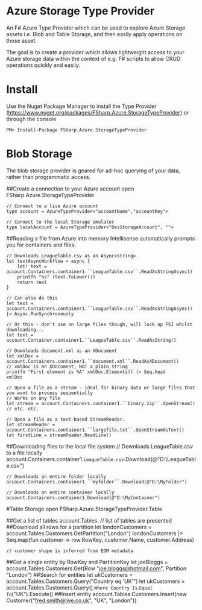 Azure Storage Type Provider
=================

An F# Azure Type Provider which can be used to explore Azure Storage assets i.e. Blob and Table Storage, and then easily apply operations on those asset.

The goal is to create a provider which allows lightweight access to your Azure storage data within the context of e.g. F# scripts to allow CRUD operations quickly and easily.

# Install

Use the Nuget Package Manager to install the Type Provider (https://www.nuget.org/packages/FSharp.Azure.StorageTypeProvider) or through the console

``` 
PM> Install-Package FSharp.Azure.StorageTypeProvider
```
# Blob Storage
The blob storage provider is geared for ad-hoc querying of your data, rather than programmatic access.

##Create a connection to your Azure account
	open FSharp.Azure.StorageTypeProvider
	
	// Connect to a live Azure account
	type account = AzureTypeProvider<"accountName","accountKey">
	
	// Connect to the local Storage emulator
	type localAccount = AzureTypeProvider<"DevStorageAccount", "">

##Reading a file from Azure into memory
Intellisense automatically prompts you for containers and files.

	// Downloads LeagueTable.csv as an Async<string>
	let textAsyncWorkflow = async {
		let! text = account.Containers.container1.``LeagueTable.csv``.ReadAsStringAsync()
		printfn "%s" (text.ToLower())
		return text
	}

	// Can also do this
	let text = account.Containers.container1.``LeagueTable.csv``.ReadAsStringAsync() |> Async.RunSynchronously
	
	// Or this - don't use on large files though, will lock up FSI whilst downloading...
	let text = account.Container.container1.``LeagueTable.csv``.ReadAsString()

	// Downloads document.xml as an XDocument
	let xmlDoc = account.Containers.container1.``document.xml``.ReadAsXDocument()
	// xmlDoc is an XDocument, NOT a plain string
	printfn "First element is %A" xmlDoc.Elements() |> Seq.head
	xmlDoc
	
	// Open a file as a stream - ideal for binary data or large files that you want to process sequentially
	// Works on any file
	let stream = account.Containers.container1.``binary.zip``.OpenStream()
	// etc. etc.
	
	// Open a file as a text-based StreamReader.
	let streamReader = account.Containers.container1.``largefile.txt``.OpenStreamAsText()
	let firstLine = streamReader.ReadLine()


##Downloading files to the local file system
	// Downloads LeagueTable.csv to a file locally
	account.Containers.container1.``LeagueTable.csv``.Download(@"D:\LeagueTable.csv")
	
	// Downloads an entire folder locally
	account.Containers.container1.``myfolder``.Download(@"D:\MyFolder")
	
	// Downloads an entire container locally
	account.Containers.container1.Download(@"D:\MyContainer")
	
#Table Storage
	open FSharp.Azure.StorageTypeProvider.Table

##Get a list of tables
	account.Tables. // list of tables are presented
##Download all rows for a partition
	let londonCustomers = account.Tables.Customers.GetPartition("London")
	londonCustomers
	|> Seq.map(fun customer -> row.RowKey, customer.Name, customer.Address)
	
	// customer shape is inferred from EDM metadata 
##Get a single entity by RowKey and PartitionKey
	let joeBloggs = account.Tables.Customers.Get(Row "joe.bloggs@hotmail.com", Partition "London")
##Search for entities
	let ukCustomers = account.Tables.Customers.Query("Country eq 'UK'")
	let ukCustomers = account.Tables.Customers.Query().``Where Country Is``.``Equal To``("UK").Execute()
##Insert entity
	account.Tables.Customers.Insert(new Customer("fred.smith@live.co.uk", "UK", "London"))
